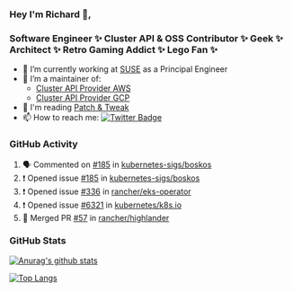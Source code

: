 ### Hey I'm Richard 👋, 

<h3 align="left">Software Engineer ✨ Cluster API & OSS Contributor ✨ Geek ✨ Architect ✨ Retro Gaming Addict ✨ Lego Fan ✨</h3>

- 🔭 I’m currently working at [SUSE](https://www.suse.com/) as a Principal Engineer
- 👯 I’m a maintainer of:
  -  [Cluster API Provider AWS](https://github.com/kubernetes-sigs/cluster-api-provider-aws)
  -  [Cluster API Provider GCP](https://github.com/kubernetes-sigs/cluster-api-provider-gcp)
- 💬 I'm reading [Patch & Tweak](https://bjooks.com/products/patch-tweak-exploring-modular-synthesis)
- 📫 How to reach me: [![Twitter Badge](https://img.shields.io/badge/-@fruit_case-00acee?style=flat&logo=Twitter&logoColor=white)](https://twitter.com/intent/follow?screen_name=fruit_case "Follow on Twitter")

### GitHub Activity 

<!--START_SECTION:activity-->
1. 🗣 Commented on [#185](https://github.com/kubernetes-sigs/boskos/issues/185#issuecomment-1909812115) in [kubernetes-sigs/boskos](https://github.com/kubernetes-sigs/boskos)
2. ❗ Opened issue [#185](https://github.com/kubernetes-sigs/boskos/issues/185) in [kubernetes-sigs/boskos](https://github.com/kubernetes-sigs/boskos)
3. ❗ Opened issue [#336](https://github.com/rancher/eks-operator/issues/336) in [rancher/eks-operator](https://github.com/rancher/eks-operator)
4. ❗ Opened issue [#6321](https://github.com/kubernetes/k8s.io/issues/6321) in [kubernetes/k8s.io](https://github.com/kubernetes/k8s.io)
5. 🎉 Merged PR [#57](https://github.com/rancher/highlander/pull/57) in [rancher/highlander](https://github.com/rancher/highlander)
<!--END_SECTION:activity-->

### GitHub Stats

[![Anurag's github stats](https://github-readme-stats.vercel.app/api?username=richardcase&count_private=true&show_icons=true)](https://github.com/anuraghazra/github-readme-stats)

[![Top Langs](https://github-readme-stats.vercel.app/api/top-langs/?username=richardcase&hide=html&layout=compact)](https://github.com/anuraghazra/github-readme-stats)
